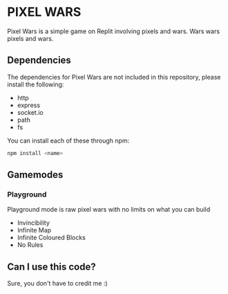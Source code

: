 # PIXEL WARS
Pixel Wars is a simple game on Replit involving pixels and wars.
Wars wars pixels and wars.

## Dependencies
The dependencies for Pixel Wars are not included in this repository, please install the following:
- http
- express
- socket.io
- path
- fs

You can install each of these through npm:
```bash
npm install <name>
```

## Gamemodes
### Playground
Playground mode is raw pixel wars with no limits on what you can build
- Invincibility
- Infinite Map
- Infinite Coloured Blocks
- No Rules

## Can I use this code?
Sure, you don't have to credit me :)
